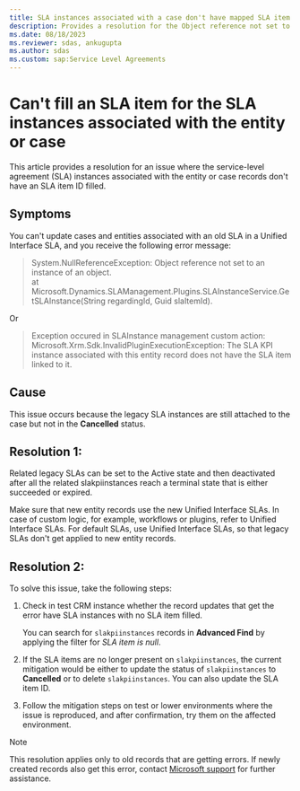 ```yaml
---
title: SLA instances associated with a case don't have mapped SLA item in Dynamics 365 Customer Service
description: Provides a resolution for the Object reference not set to an instance of an object error that occurs when updating old cases and entities in Microsoft Dynamics 365 Customer Service.
ms.date: 08/18/2023
ms.reviewer: sdas, ankugupta
ms.author: sdas
ms.custom: sap:Service Level Agreements
---
```

# Can't fill an SLA item for the SLA instances associated with the entity or case

This article provides a resolution for an issue where the service-level agreement (SLA) instances associated with the entity or case records don't have an SLA item ID filled.

## Symptoms

You can't update cases and entities associated with an old SLA in a Unified Interface SLA, and you receive the following error message:

> System.NullReferenceException: Object reference not set to an instance of an object.  
> at Microsoft.Dynamics.SLAManagement.Plugins.SLAInstanceService.GetSLAInstance(String regardingId, Guid slaItemId).

Or

> Exception occured in SLAInstance management custom action: 
> Microsoft.Xrm.Sdk.InvalidPluginExecutionException: The SLA KPI instance associated with this entity record does not have the SLA item linked to it.

## Cause

This issue occurs because the legacy SLA instances are still attached to the case but not in the **Cancelled** status.

## Resolution 1:

Related legacy SLAs can be set to the Active state and then deactivated after all the related slakpiinstances reach a terminal state that is either succeeded or expired. 

Make sure that new entity records use the new Unified Interface SLAs. In case of custom logic, for example, workflows or plugins, refer to Unified Interface SLAs. For default SLAs, use Unified Interface SLAs, so that legacy SLAs don't get applied to new entity records.


## Resolution 2:

To solve this issue, take the following steps:

1. Check in test CRM instance whether the record updates that get the error have SLA instances with no SLA item filled.

    You can search for `slakpiinstances` records in **Advanced Find** by applying the filter for *SLA item is null*.

2. If the SLA items are no longer present on `slakpiinstances`, the current mitigation would be either to update the status of `slakpiinstances` to **Cancelled** or to delete `slakpiinstances`. You can also update the SLA item ID.

3. Follow the mitigation steps on test or lower environments where the issue is reproduced, and after confirmation, try them on the affected environment.


> [!NOTE]
> This resolution applies only to old records that are getting errors. If newly created records also get this error, contact [Microsoft support](https://dynamics.microsoft.com/support/) for further assistance.
